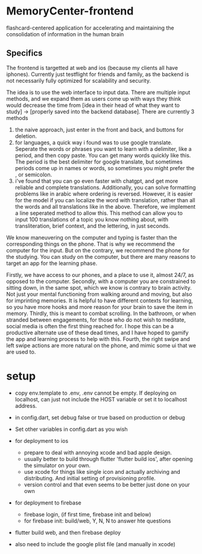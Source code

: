 # MemoryCenter-frontend
flashcard-centered application for accelerating and maintaining the consolidation of information in the human brain

## Specifics
The frontend is targetted at web and ios (because my clients all have iphones). Currently just testflight for friends and family, as the backend is not necessarily fully optimized for scalability and security. 

The idea is to use the web interface to input data. There are multiple input methods, and we expand them as users come up with ways they think would decrease the time from [idea in their head of what they want to study] -> [properly saved into the backend database]. There are currently 3 methods
1. the naive approach, just enter in the front and back, and buttons for deletion. 
2. for languages, a quick way i found was to use google translate. Seperate the words or phrases you want to learn with a delimiter, like a period, and then copy paste. You can get many words quickly like this. The period is the best delimiter for google translate, but sometimes periods come up in names or words, so sometimes you might prefer the , or semicolon. 
3. i've found that you can go even faster with chatgpt, and get more reliable and complete translations. Additionally, you can solve formatting problems like in arabic where ordering is reversed. However, it is easier for the model if you can localize the word with translation, rather than all the words and all translations like in the above. Therefore, we implement a line seperated method to allow this. This method can allow you to input 100 translations of a topic you know nothing about, with transliteration, brief context, and the lettering, in just seconds. 

We know maneuvering on the computer and typing is faster than the corresponding things on the phone. That is why we recommend the computer for the input. But on the contrary, we recommend the phone for the studying. You can study on the computer, but there are many reasons to target an app for the learning phase. 

Firstly, we have access to our phones, and a place to use it, almost 24/7, as opposed to the computer. Secondly, with a computer you are constrained to sitting down, in the same spot, which we know is contrary to brain activity. Not just your mental functioning from walking around and moving, but also for imprinting memories. It is helpful to have different contexts for learning, so you have more hooks and more reason for your brain to save the item in memory. Thirdly, this is meant to combat scrolling. In the bathroom, or when stranded between engagements, for those who do not wish to meditate, social media is often the first thing reached for. I hope this can be a productive alternate use of these dead times, and I have hoped to gamify the app and learning process to help with this. Fourth, the right swipe and left swipe actions are more natural on the phone, and mimic some ui that we are used to. 

# setup
- copy env.template to .env, .env cannot be empty. If deploying on localhost, can just not include the HOST variable or set it to localhost address. 

- in config.dart, set debug false or true based on production or debug

- Set other variables in config.dart as you wish

- for deployment to ios
    - prepare to deal with annoying xcode and bad apple design. 
    - usually better to build through flutter 'flutter build ios', after opening the simulator on your own. 
    - use xcode for things like single icon and actually archiving and distributing. And initial setting of provisioning profile. 
    - version control and that even seems to be better just done on your own


- for deployment to firebase
    - firebase login, (if first time, firebase init and below)
    - for firebase init: build/web, Y, N, N to answer hte questions
- flutter build web, and then firebase deploy
- also need to include the google plist file (and manually in xcode)
